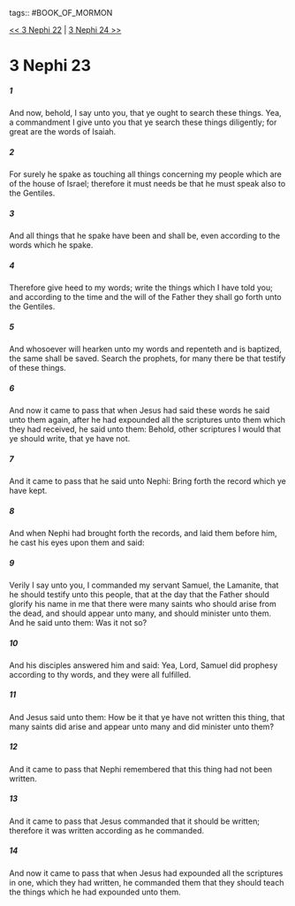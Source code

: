 tags:: #BOOK_OF_MORMON

[<< 3 Nephi 22](BOOK_OF_MORMON/11_3_Nephi/3_Nephi_22.md) | [3 Nephi 24 >>](BOOK_OF_MORMON/11_3_Nephi/3_Nephi_24.md)

# 3 Nephi 23

##### 1

And now, behold, I say unto you, that ye ought to search these things. Yea, a commandment I give unto you that ye search these things diligently; for great are the words of Isaiah.

##### 2

For surely he spake as touching all things concerning my people which are of the house of Israel; therefore it must needs be that he must speak also to the Gentiles.

##### 3

And all things that he spake have been and shall be, even according to the words which he spake.

##### 4

Therefore give heed to my words; write the things which I have told you; and according to the time and the will of the Father they shall go forth unto the Gentiles.

##### 5

And whosoever will hearken unto my words and repenteth and is baptized, the same shall be saved. Search the prophets, for many there be that testify of these things.

##### 6

And now it came to pass that when Jesus had said these words he said unto them again, after he had expounded all the scriptures unto them which they had received, he said unto them: Behold, other scriptures I would that ye should write, that ye have not.

##### 7

And it came to pass that he said unto Nephi: Bring forth the record which ye have kept.

##### 8

And when Nephi had brought forth the records, and laid them before him, he cast his eyes upon them and said:

##### 9

Verily I say unto you, I commanded my servant Samuel, the Lamanite, that he should testify unto this people, that at the day that the Father should glorify his name in me that there were many saints who should arise from the dead, and should appear unto many, and should minister unto them. And he said unto them: Was it not so?

##### 10

And his disciples answered him and said: Yea, Lord, Samuel did prophesy according to thy words, and they were all fulfilled.

##### 11

And Jesus said unto them: How be it that ye have not written this thing, that many saints did arise and appear unto many and did minister unto them?

##### 12

And it came to pass that Nephi remembered that this thing had not been written.

##### 13

And it came to pass that Jesus commanded that it should be written; therefore it was written according as he commanded.

##### 14

And now it came to pass that when Jesus had expounded all the scriptures in one, which they had written, he commanded them that they should teach the things which he had expounded unto them.
